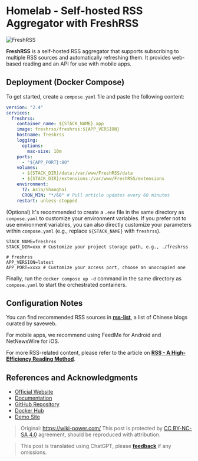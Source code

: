 # Homelab - Self-hosted RSS Aggregator with FreshRSS

![FreshRSS](https://media.wiki-power.com/img/202304102312005.png)

**FreshRSS** is a self-hosted RSS aggregator that supports subscribing to multiple RSS sources and automatically refreshing them. It provides web-based reading and an API for use with mobile apps.

## Deployment (Docker Compose)

To get started, create a `compose.yaml` file and paste the following content:

```yaml title="compose.yaml"
version: "2.4"
services:
  freshrss:
    container_name: ${STACK_NAME}_app
    image: freshrss/freshrss:${APP_VERSION}
    hostname: freshrss
    logging:
      options:
        max-size: 10m
    ports:
      - "${APP_PORT}:80"
    volumes:
      - ${STACK_DIR}/data:/var/www/FreshRSS/data
      - ${STACK_DIR}/extensions:/var/www/FreshRSS/extensions
    environment:
      TZ: Asia/Shanghai
      CRON_MIN: "*/60" # Pull article updates every 60 minutes
    restart: unless-stopped
```

(Optional) It's recommended to create a `.env` file in the same directory as `compose.yaml` to customize your environment variables. If you prefer not to use environment variables, you can also directly customize your parameters within `compose.yaml` (e.g., replace `${STACK_NAME}` with `freshrss`).

```dotenv title=".env"
STACK_NAME=freshrss
STACK_DIR=xxx # Customize your project storage path, e.g., ./freshrss

# freshrss
APP_VERSION=latest
APP_PORT=xxxx # Customize your access port, choose an unoccupied one
```

Finally, run the `docker compose up -d` command in the same directory as `compose.yaml` to start the orchestrated containers.

## Configuration Notes

You can find recommended RSS sources in [**rss-list**](https://github.com/saveweb/rss-list), a list of Chinese blogs curated by saveweb.

For mobile apps, we recommend using FeedMe for Android and NetNewsWire for iOS.

For more RSS-related content, please refer to the article on [**RSS - A High-Efficiency Reading Method**](https://wiki-power.com/RSS-%E9%AB%98%E6%95%88%E7%8E%87%E7%9A%84%E9%98%85%E8%AF%BB%E6%96%B9%E5%BC%8F/).

## References and Acknowledgments

- [Official Website](https://freshrss.org)
- [Documentation](https://github.com/FreshRSS/FreshRSS/tree/edge/Docker#docker-compose)
- [GitHub Repository](https://github.com/FreshRSS/FreshRSS)
- [Docker Hub](https://hub.docker.com/r/freshrss/freshrss)
- [Demo Site](https://demo.freshrss.org/i/?rid=64342708bf322)

> Original: <https://wiki-power.com/>
> This post is protected by [CC BY-NC-SA 4.0](https://creativecommons.org/licenses/by/4.0/deed.en) agreement, should be reproduced with attribution.

> This post is translated using ChatGPT, please [**feedback**](https://github.com/linyuxuanlin/Wiki_MkDocs/issues/new) if any omissions.
